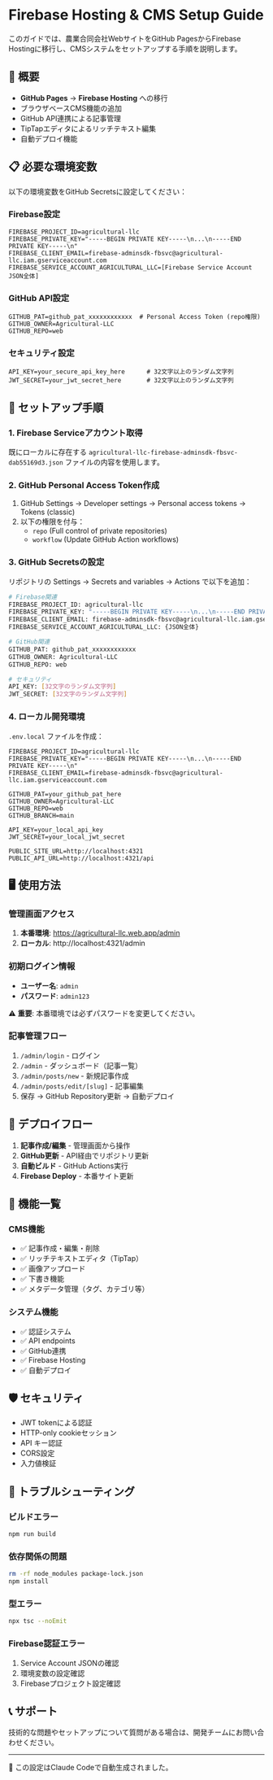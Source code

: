 # Firebase Hosting & CMS Setup Guide

このガイドでは、農業合同会社WebサイトをGitHub PagesからFirebase Hostingに移行し、CMSシステムをセットアップする手順を説明します。

## 🚀 概要

- **GitHub Pages** → **Firebase Hosting** への移行
- ブラウザベースCMS機能の追加
- GitHub API連携による記事管理
- TipTapエディタによるリッチテキスト編集
- 自動デプロイ機能

## 📋 必要な環境変数

以下の環境変数をGitHub Secretsに設定してください：

### Firebase設定
```
FIREBASE_PROJECT_ID=agricultural-llc
FIREBASE_PRIVATE_KEY="-----BEGIN PRIVATE KEY-----\n...\n-----END PRIVATE KEY-----\n"
FIREBASE_CLIENT_EMAIL=firebase-adminsdk-fbsvc@agricultural-llc.iam.gserviceaccount.com
FIREBASE_SERVICE_ACCOUNT_AGRICULTURAL_LLC=[Firebase Service Account JSON全体]
```

### GitHub API設定
```
GITHUB_PAT=github_pat_xxxxxxxxxxxx  # Personal Access Token (repo権限)
GITHUB_OWNER=Agricultural-LLC
GITHUB_REPO=web
```

### セキュリティ設定
```
API_KEY=your_secure_api_key_here      # 32文字以上のランダム文字列
JWT_SECRET=your_jwt_secret_here       # 32文字以上のランダム文字列
```

## 🔧 セットアップ手順

### 1. Firebase Serviceアカウント取得

既にローカルに存在する `agricultural-llc-firebase-adminsdk-fbsvc-dab55169d3.json` ファイルの内容を使用します。

### 2. GitHub Personal Access Token作成

1. GitHub Settings → Developer settings → Personal access tokens → Tokens (classic)
2. 以下の権限を付与：
   - `repo` (Full control of private repositories)
   - `workflow` (Update GitHub Action workflows)

### 3. GitHub Secretsの設定

リポジトリの Settings → Secrets and variables → Actions で以下を追加：

```bash
# Firebase関連
FIREBASE_PROJECT_ID: agricultural-llc
FIREBASE_PRIVATE_KEY: "-----BEGIN PRIVATE KEY-----\n...\n-----END PRIVATE KEY-----\n"
FIREBASE_CLIENT_EMAIL: firebase-adminsdk-fbsvc@agricultural-llc.iam.gserviceaccount.com
FIREBASE_SERVICE_ACCOUNT_AGRICULTURAL_LLC: {JSON全体}

# GitHub関連  
GITHUB_PAT: github_pat_xxxxxxxxxxxx
GITHUB_OWNER: Agricultural-LLC
GITHUB_REPO: web

# セキュリティ
API_KEY: [32文字のランダム文字列]
JWT_SECRET: [32文字のランダム文字列]
```

### 4. ローカル開発環境

`.env.local` ファイルを作成：

```env
FIREBASE_PROJECT_ID=agricultural-llc
FIREBASE_PRIVATE_KEY="-----BEGIN PRIVATE KEY-----\n...\n-----END PRIVATE KEY-----\n"
FIREBASE_CLIENT_EMAIL=firebase-adminsdk-fbsvc@agricultural-llc.iam.gserviceaccount.com

GITHUB_PAT=your_github_pat_here
GITHUB_OWNER=Agricultural-LLC
GITHUB_REPO=web
GITHUB_BRANCH=main

API_KEY=your_local_api_key
JWT_SECRET=your_local_jwt_secret

PUBLIC_SITE_URL=http://localhost:4321
PUBLIC_API_URL=http://localhost:4321/api
```

## 🖥️ 使用方法

### 管理画面アクセス

1. **本番環境**: https://agricultural-llc.web.app/admin
2. **ローカル**: http://localhost:4321/admin

### 初期ログイン情報

- **ユーザー名**: `admin`
- **パスワード**: `admin123`

⚠️ **重要**: 本番環境では必ずパスワードを変更してください。

### 記事管理フロー

1. `/admin/login` - ログイン
2. `/admin` - ダッシュボード（記事一覧）
3. `/admin/posts/new` - 新規記事作成
4. `/admin/posts/edit/[slug]` - 記事編集
5. 保存 → GitHub Repository更新 → 自動デプロイ

## 🔄 デプロイフロー

1. **記事作成/編集** - 管理画面から操作
2. **GitHub更新** - API経由でリポジトリ更新
3. **自動ビルド** - GitHub Actions実行
4. **Firebase Deploy** - 本番サイト更新

## 📱 機能一覧

### CMS機能
- ✅ 記事作成・編集・削除
- ✅ リッチテキストエディタ（TipTap）
- ✅ 画像アップロード
- ✅ 下書き機能
- ✅ メタデータ管理（タグ、カテゴリ等）

### システム機能
- ✅ 認証システム
- ✅ API endpoints
- ✅ GitHub連携
- ✅ Firebase Hosting
- ✅ 自動デプロイ

## 🛡️ セキュリティ

- JWT tokenによる認証
- HTTP-only cookieセッション
- API キー認証
- CORS設定
- 入力値検証

## 🚨 トラブルシューティング

### ビルドエラー

```bash
npm run build
```

### 依存関係の問題

```bash
rm -rf node_modules package-lock.json
npm install
```

### 型エラー

```bash
npx tsc --noEmit
```

### Firebase認証エラー

1. Service Account JSONの確認
2. 環境変数の設定確認
3. Firebaseプロジェクト設定確認

## 📞 サポート

技術的な問題やセットアップについて質問がある場合は、開発チームにお問い合わせください。

---

🤖 この設定はClaude Codeで自動生成されました。